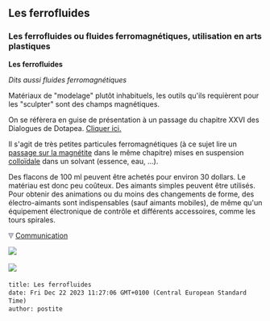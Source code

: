 ## Les ferrofluides
### Les ferrofluides ou fluides ferromagnétiques, utilisation en arts plastiques
 **Les ferrofluides**

_Dits aussi fluides ferromagnétiques_

Matériaux de "modelage" plutôt inhabituels, les outils qu'ils requièrent pour les "sculpter" sont des champs magnétiques.

On se réfèrera en guise de présentation à un passage du chapitre XXVI des Dialogues de Dotapea. [Cliquer ici.](chap26magnetisme.html#ferrofluides)

Il s'agit de très petites particules ferromagnétiques (à ce sujet lire un [passage sur la magnétite](chap26magnetisme.html#magnetite) dans le même chapitre) mises en suspension [colloïdale](colloide.html) dans un solvant (essence, eau, ...).

Des flacons de 100 ml peuvent être achetés pour environ 30 dollars. Le matériau est donc peu coûteux. Des aimants simples peuvent être utilisés. Pour obtenir des animations ou du moins des changements de forme, des électro-aimants sont indispensables (sauf aimants mobiles), de même qu'un équipement électronique de contrôle et différents accessoires, comme les tours spirales.



![](images/flechebas.gif) [Communication](http://www.artrealite.com/annonceurs.htm) 

[![](https://cbonvin.fr/sites/regie.artrealite.com/visuels/campagne1.png)](index-2.html#20131014)

![](https://cbonvin.fr/sites/regie.artrealite.com/visuels/campagne2.png)
```
title: Les ferrofluides
date: Fri Dec 22 2023 11:27:06 GMT+0100 (Central European Standard Time)
author: postite
```
